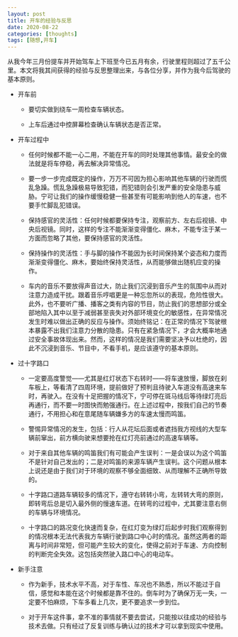 ```yaml
---
layout: post
title: 开车的经验与反思
date: 2020-08-22
categories: [thoughts]
tags: [随想,开车]
---
```


从我今年三月份提车并开始驾车上下班至今已五月有余，行驶里程则超过了五千公里。本文将我其间获得的经验与反思整理出来，与各位分享，并作为我今后驾驶的基本原则。

* 开车前

  * 要切实做到绕车一周检查车辆状态。

  * 上车后通过中控屏幕检查确认车辆状态是否正常。

* 开车过程中

  * 任何时候都不能一心二用，不能在开车的同时处理其他事情。最安全的做法就是将车停稳，再去解决异常情况。

  * 要一步一步完成既定的操作，万万不可因为担心影响其他车辆的行驶而慌乱急躁。慌乱急躁极易导致犯错，而犯错则会引发严重的安全隐患与威胁。宁可让我们的操作缓慢稳健一些甚至有可能影响到他人的车速，也不要手忙脚乱犯错误。

  * 保持感官的灵活性：任何时候都要保持专注，观察前方、左右后视镜、中央后视镜。同时，这样的专注不能渐渐变得僵化、麻木，不能专注于某一方面而忽略了其他，要保持感官的灵活性。

  * 保持操作的灵活性：手与脚的操作不能因为长时间保持某个姿态和力度而渐渐变得僵化、麻木，要始终保持灵活性，从而能够做出随机应变的操作。

  * 车内的音乐不要放得声音过大，防止我们沉浸到音乐产生的氛围中从而对注意力造成干扰。跟着音乐哼唱更是一种忘忽所以的表现，危险性很大。此外，也不要听广播、播客之类有内容的节目，防止我们的思想部分或全部地陷入其中以至于减弱甚至丧失对外部环境变化的敏感性，在异常情况发生时难以做出正确的反应与操作。须始终铭记：在正常的情况下驾驶根本暴露不出我们注意力分散的隐患。只有在紧急情况下，才会大概率地通过安全事故体现出来。然而，这样的情况是我们需要坚决予以杜绝的，因此不沉浸到音乐、节目中，不看手机，是应该遵守的基本原则。

* 过十字路口

  * 一定要高度警觉——尤其是红灯状态下右转时——将车速放慢，脚放在刹车板上，等看清了四周环境，提前做好了预判且待驶入车道没有高速来车时，再驶入。在没有十足把握的情况下，宁可停在斑马线后等待绿灯亮后再通行，而不要一时图快而勉强通行。在上述过程中，按我们自己的节奏通行，不用担心和在意尾随车辆嫌多方的车速太慢而鸣笛。

  * 警惕异常情况的发生，包括：行人从花坛后面或者遮挡我方视线的大型车辆前窜出，前方横向驶来想要抢在红灯亮前通过的高速车辆等。

  * 对于来自其他车辆的鸣笛我们有可能会产生误判：一是会误以为这个鸣笛不是针对自己发出的；二是对鸣笛的来源车辆产生误判。这个问题从根本上说还是由于我们对于环境的观察不够全面细致、从而理解不正确所导致的。

  * 十字路口道路车辆较多的情况下，遵守右转转小弯，左转转大弯的原则，即转弯后总是切入最外侧的慢速车道。在转弯的过程中，尤其要注意右侧的车辆与环境情况。

  * 十字路口的路况变化快速而复杂，在红灯变为绿灯后起步时我们观察得到的情况根本无法代表我方车辆行驶到路口中心时的情况。虽然这两者的距离与时间非常短，但可能产生较大的变化，使得之前对于车速、方向控制的判断完全失效。这包括突然驶入路口中心的电动车。

* 新手注意

  * 作为新手，技术水平不高，对于车性、车况也不熟悉，所以不能过于自信，感觉和本能在这个时候都是靠不住的。倒车时为了确保万无一失，一定要不怕麻烦，下车多看上几次，更不要追求一步到位。

  * 对于开车这件事，拿不准的事情就不要去尝试，只能按以往成功的经验与技术去做。只有经过了反复训练与确认过的技术才可以拿到现实中使用。
